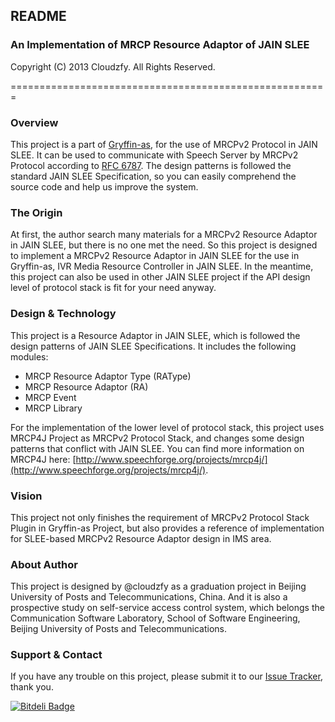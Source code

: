 ## README
### An Implementation of MRCP Resource Adaptor of JAIN SLEE
Copyright (C) 2013 Cloudzfy. All Rights Reserved.

=======================================================

### Overview
This project is a part of [Gryffin-as](http://cloudzfy.github.io/gryffin-as/), for the use of MRCPv2 Protocol in JAIN SLEE. It can be used to communicate with Speech Server by MRCPv2 Protocol according to [RFC 6787](http://tools.ietf.org/html/rfc6787). The design patterns is followed the standard JAIN SLEE Specification, so you can easily comprehend the source code and help us improve the system.

### The Origin
At first, the author search many materials for a MRCPv2 Resource Adaptor in JAIN SLEE, but there is no one met the need. So this project is designed to implement a MRCPv2 Resource Adaptor in JAIN SLEE for the use in Gryffin-as, IVR Media Resource Controller in JAIN SLEE. In the meantime, this project can also be used in other JAIN SLEE project if the API design level of protocol stack is fit for your need anyway.

### Design & Technology
This project is a Resource Adaptor in JAIN SLEE, which is followed the design patterns of JAIN SLEE Specifications. It includes the following modules:

* MRCP Resource Adaptor Type (RAType)
* MRCP Resource Adaptor (RA)
* MRCP Event
* MRCP Library

For the implementation of the lower level of protocol stack, this project uses MRCP4J Project as MRCPv2 Protocol Stack, and changes some design patterns that conflict with JAIN SLEE. You can find more information on MRCP4J here: [http://www.speechforge.org/projects/mrcp4j/](http://www.speechforge.org/projects/mrcp4j/).

### Vision
This project not only finishes the requirement of MRCPv2 Protocol Stack Plugin in Gryffin-as Project, but also provides a reference of implementation for SLEE-based MRCPv2 Resource Adaptor design in IMS area.

### About Author
This project is designed by @cloudzfy as a graduation project in Beijing University of Posts and Telecommunications, China. And it is also a prospective study on self-service access control system, which belongs the Communication Software Laboratory, School of Software Engineering, Beijing University of Posts and Telecommunications.

### Support & Contact
If you have any trouble on this project, please submit it to our [Issue Tracker](http://github.com/cloudzfy/mrcp-ra/issues), thank you.


[![Bitdeli Badge](https://d2weczhvl823v0.cloudfront.net/bitdeli/bd-ghbadge-visitors/trend.png)](https://bitdeli.com/free "Bitdeli Badge")
